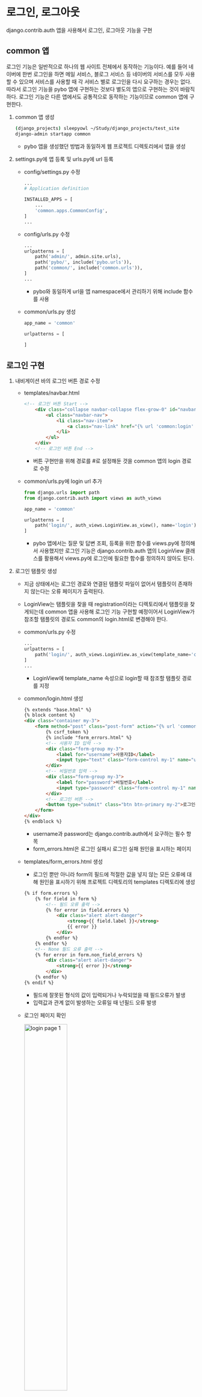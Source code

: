 # 로그인, 로그아웃

django.contrib.auth 앱을 사용해서 로그인, 로그아웃 기능을 구현

## common 앱

로그인 기능은 일반적으로 하나의 웹 사이트 전체에서 동작하는 기능이다. 예를 들어 네이버에 한번 로그인을 하면 메일 서비스, 블로그 서비스 등 네이버의 서비스를 모두 사용할 수 있으며 서비스를 사용할 때 각 서비스 별로 로그인을 다시 요구하는 경우는 없다. 따라서 로그인 기능을 pybo 앱에 구현하는 것보다 별도의 앱으로 구현하는 것이 바람직하다. 로그인 기능은 다른 앱에서도 공통적으로 동작하는 기능이므로 common 앱에 구현한다.

1. common 앱 생성
    
    ```bash
    (django_projects) sleepyowl ~/Study/django_projects/test_site
    django-admin startapp common
    ```
    
    - pybo 앱을 생성했던 방법과 동일하게 웹 프로젝트 디렉토리에서 앱을 생성
2. settings.py에 앱 등록 및 urls.py에 url 등록
    - config/settings.py 수정
        
        ```python
        ...
        # Application definition
        
        INSTALLED_APPS = [
            ...
            'common.apps.CommonConfig',
        ]
        ...
        ```
        
    - config/urls.py 수정
        
        ```python
        ...
        urlpatterns = [
            path('admin/', admin.site.urls),
            path('pybo/', include('pybo.urls')),
            path('common/', include('common.urls')),
        ]
        ...
        ```
        
        - pybo와 동일하게 url을 앱 namespace에서 관리하기 위해 include 함수를 사용
    - common/urls.py 생성
        
        ```python
        app_name = 'common'
        
        urlpatterns = [
            
        ]
        ```
        

## 로그인 구현

1. 내비게이션 바의 로그인 버튼 경로 수정
    - templates/navbar.html
        
        ```html
        <!-- 로그인 버튼 Start -->
            <div class="collapse navbar-collapse flex-grow-0" id="navbarNav">
                <ul class="navbar-nav">
                    <li class="nav-item">
                        <a class="nav-link" href="{% url 'common:login' %}">로그인</a>
                    </li>
                </ul>
            </div>
            <!-- 로그인 버튼 End -->
        ```
        
        - 버튼 구현만을 위해 경로를 #로 설정해둔 것을 common 앱의 login 경로로 수정
    - common/urls.py에 login url 추가
        
        ```python
        from django.urls import path
        from django.contrib.auth import views as auth_views
        
        app_name = 'common'
        
        urlpatterns = [
            path('login/', auth_views.LoginView.as_view(), name='login'),
        ]
        ```
        
        - pybo 앱에서는 질문 및 답변 조회, 등록을 위한 함수를 views.py에 정의해서 사용했지만 로그인 기능은 django.contrib.auth 앱의 LoginView 클래스를 활용해서 views.py에 로그인에 필요한 함수를 정의하지 않아도 된다.
2. 로그인 탬플릿 생성
    - 지금 상태에서는 로그인 경로와 연결된 탬플릿 파일이 없어서 탬플릿이 존재하지 않는다는 오류 페이지가 출력된다.
    - LoginView는 탬플릿을 찾을 때 registration이라는 디렉토리에서 탬플릿을 찾게되는데 common 앱을 사용해 로그인 기능 구현할 예정이어서 LoginView가 참조할 탬플릿의 경로도 common의 login.html로 변경해야 한다.
    - common/urls.py 수정
        
        ```python
        ...
        urlpatterns = [
            path('login/', auth_views.LoginView.as_view(template_name='common/login.html'), name='login'),
        ]
        ...
        ```
        
        - LoginView에 template_name 속성으로 login할 때 참조할 탬플릿 경로를 지정
    - common/login.html 생성
        
        ```html
        {% extends "base.html" %}
        {% block content %}
        <div class="container my-3">
            <form method="post" class="post-form" action="{% url 'common:login' %}">
                {% csrf_token %}
                {% include "form_errors.html" %}
                <!-- 사용자 ID 입력 -->
                <div class="form-group my-3">
                    <label for="username">사용자ID</label>
                    <input type="text" class="form-control my-1" name="username" id="username" value="{{ form.username.value|default_if_none:'' }}">
                </div>
                <!-- 비밀번호 입력 -->
                <div class="form-group my-3">
                    <label for="password">비밀번호</label>
                    <input type="password" class="form-control my-1" name="password" id="password" value="{{ form.password.value|default_if_none:'' }}">
                </div>
                <!-- 로그인 버튼 -->
                <button type="submit" class="btn btn-primary my-2">로그인</button>
            </form>
        </div>
        {% endblock %}
        ```
        
        - username과 password는 django.contrib.auth에서 요구하는 필수 항목
        - form_errors.html은 로그인 실패시 로그인 실패 원인을 표시하는 페이지
    - templates/form_errors.html 생성
        - 로그인 뿐만 아니라 form의 필드에 적절한 값을 넣지 않는 모든 오류에 대해 원인을 표시하기 위해 프로젝트 디렉토리의 templates 디렉토리에 생성
        
        ```html
        {% if form.errors %}
            {% for field in form %}
                <!-- 필드 오류 출력 -->
                {% for error in field.errors %}
                    <div class="alert alert-danger">
                        <strong>{{ field.label }}</strong>
                        {{ error }}
                    </div>
                {% endfor %}
            {% endfor %}
            <!-- None 필드 오류 출력 -->
            {% for error in form.non_field_errors %}
                <div class="alert alert-danger">
                    <strong>{{ error }}</strong>
                </div>
            {% endfor %}
        {% endif %}
        ```
        
        - 필드에 잘못된 형식의 값이 입력되거나 누락되었을 때 필드오류가 발생
        - 입력값과 관계 없이 발생하는 오류일 때 넌필드 오류 발생
    - 로그인 페이지 확인
        
        <img src="/images/login_page_1.png" width="50%" height="50%" title="login page 1" alt="login page 1">    
        
    - 로그인 페이지 오류 확인
        
        <img src="/images/login_page_2.png" width="50%" height="50%" title="login page 2" alt="login page 2">    
        
        - 필드를 비워둔 채로 로그인하면 필드를 채우라는 경고가 발생
3. 로그인 성공 시 넘어갈 페이지 등록
    - 이 상태에서 로그인을 성공하면 이동할 페이지를 등록하지 않아 로그인에 성공하면 404 오류가 발생한다.
    - django.contrib.auth 앱이 로그인에 성공하면 “/account/profile/” URL로 페이지를 리다이렉션하는데 이 URL을 등록하지 않았기 때문
    - settings.py에 LOGIN_REDIRECT_URL을 추가해 index.html로 이동하도록 수정
        
        ```python
        ...
        # 로그인 성공 시 자동으로 이동할 URL
        LOGIN_REDIRECT_URL = '/'
        ```
        
    - ‘/’에 대한 URL 매핑 - config/urls.py
        
        ```python
        ...
        urlpatterns = [
        		...
            path('', views.index, name='index'),    # / 페이지에 해당하는 urlpatterns
        ]
        ...
        ```
        
4. url 매핑까지 수행하면 로그인이 가능하며 로그인 이후에 index로 넘어간다.

## 로그아웃 구현

로그인 구현 이후 내비게이션 바에 로그인한 계정과 로그아웃 버튼이 활성화되지 않고 그대로 로그인 버튼이 활성화된 문제가 있다. 따라서 내비게이션 바 수정이 필요하다.

1. templates/navbar.html 수정
    
    ```html
    ...
    <!-- 로그아웃 버튼 표시 -->
    {% if user.is_authenticated %}
    <form action="{% url 'common:logout' %}" method="post">
        {% csrf_token %}
        <input type="submit" value="{{ user.username }} (로그아웃)">
    </form>
    <!-- 로그인 버튼 표시 -->
    {% else %}
    <form action="{% url 'common:login' %}" method="get">
        {% csrf_token %}
        <input type="submit" value="로그인">
    </form>
    {% endif %}
    ...
    ```
    
    - if문을 사용해서 user.is_authenticated(로그인 상태)이면 사용자 이름과 로그아웃 표시로 된 로그아웃 버튼을 표시
    - 로그인 상태가 아니면 로그인 버튼을 표시
2. 로그아웃 URL 매핑 - common/urls.py
    
    ```python
    ...
    urlpatterns = [
        path('login/', auth_views.LoginView.as_view(template_name='common/login.html'), name='login'),
        path('logout/', auth_views.LogoutView.as_view(), name='logout'),
    ]
    ...
    ```
    
    - logout은 auth_views.LogoutView 클래스를 사용
3. 로그아웃 성공시 index로 이동하도록 페이지 등록 - config/settings.py
    
    ```python
    ...
    # 로그인, 로그아웃 성공 시 자동으로 이동할 URL
    LOGIN_REDIRECT_URL = '/'
    LOGOUT_REDIRECT_URL = '/'
    ```
4. 로그아웃 링크 출력 확인
    
    <img src="/images/login_page_3.png" width="50%" height="50%" title="login page 3" alt="login page 3">    
    

## 오류 수정

- 테스트 도중 bootstrap.min.css.map과 bootstrap.min.js.map을 찾을 수 없다는 오류가 발생하여 static에 두 파일을 추가
- django 5부터는 LogoutView가 POST 방식으로 동작해서 HTML 문서에 post method를 사용하도록 변경해야 한다.
    
    [장고 5 부터 LogoutView로의 요청은 POST 방식만 허용 | 파이썬 사랑방](https://pyhub.kr/recipe/Y8b3dWNOkN4D5/)
    
    - form을 사용해서 로그아웃 버튼을 만들었지만 디자인이 맘에 들지 않아서 javascript로 a태그의 메소드를 post로 바꾼 코드를 작성하려고 했으나 a태그를 사용한 csrftoken post는 보안상 문제가 있을 것 같아서 다른 방법을 찾는 중